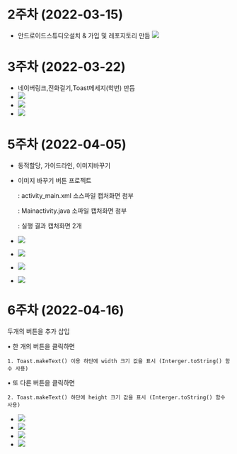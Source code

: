 # 2주차 (2022-03-15)
- 안드로이드스튜디오설치 & 가입 및 레포지토리 만듬
<img width="" height="" src="./pic/2st.png"></img>

# 3주차 (2022-03-22)
- 네이버링크,전화걸기,Toast메세지(학번) 만듬
- <img width="" height="" src="./pic/toast메세지.png"></img>
- <img width="" height="" src="./pic/네이버 학번.png"></img>
- <img width="" height="" src="./pic/전화번호.png"></img>
# 5주차 (2022-04-05)
- 동적할당, 가이드라인, 이미지바꾸기
- 이미지 바꾸기 버튼 프로젝트

    : activity_main.xml 소스파일 캡처화면 첨부

    : Mainactivity.java 소파일 캡처화면 첨부

    : 실행 결과 캡처화면 2개
- <img width="" height="" src="./pic/5주차_acmain.png"></img>
- <img width="" height="" src="./pic/5주차_mainac.png"></img>
- <img width="" height="" src="./pic/5주차 첫화면.png"></img>
- <img width="" height="" src="./pic/5주차 두번째화면.png"></img>
# 6주차 (2022-04-16)
두개의 버튼을 추가 삽입 

• 한 개의 버튼을 클릭하면 

    1. Toast.makeText() 이용 하단에 width 크기 값을 표시 (Interger.toString() 함수 사용) 

• 또 다른 버튼을 클릭하면 

    2. Toast.makeText() 하단에 height 크기 값을 표시 (Interger.toString() 함수 사용)

- <img width="" height="" src="./pic/6st_넓이.png"></img>
- <img width="" height="" src="./pic/6st_높이.png"></img>
- <img width="" height="" src="./pic/6st_버튼 누르기 전 화면.png"></img>
- <img width="" height="" src="./pic/6st_버튼 누른  화면.png"></img>
